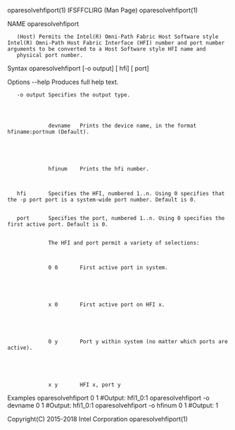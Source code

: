 
oparesolvehfiport(1)                                                                        IFSFFCLIRG (Man Page)                                                                        oparesolvehfiport(1)



NAME
       oparesolvehfiport



       (Host) Permits the Intel(R) Omni-Path Fabric Host Software style Intel(R) Omni-Path Host Fabric Interface (HFI) number and port number arguments to be converted to a Host Software style HFI name and
       physical port number.

Syntax
       oparesolvehfiport [-o output] [ hfi] [ port]

Options
       --help    Produces full help text.


       -o output Specifies the output type.




                 devname   Prints the device name, in the format hfiname:portnum (Default).





                 hfinum    Prints the hfi number.



       hfi       Specifies the HFI, numbered 1..n. Using 0 specifies that the -p port port is a system-wide port number. Default is 0.


       port      Specifies the port, numbered 1..n. Using 0 specifies the first active port. Default is 0.


                 The HFI and port permit a variety of selections:



                 0 0       First active port in system.





                 x 0       First active port on HFI x.





                 0 y       Port y within system (no matter which ports are active).





                 x y       HFI x, port y



Examples
       oparesolvehfiport 0 1 #Output: hfi1_0:1
       oparesolvehfiport -o devname 0 1 #Output: hfi1_0:1
       oparesolvehfiport -o hfinum 0 1 #Output: 1



Copyright(C) 2015-2018                                                                        Intel Corporation                                                                          oparesolvehfiport(1)
